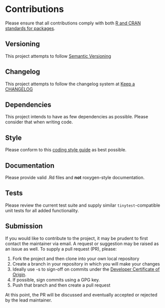 # Contributions
Please ensure that all contributions comply with both
[R and CRAN standards for packages](https://cran.r-project.org/doc/manuals/r-release/R-exts.html).

## Versioning
This project attempts to follow [Semantic Versioning](https://semver.org/)

## Changelog
This project attempts to follow the changelog system at
[Keep a CHANGELOG](https://keepachangelog.com/)

## Dependencies
This project intends to have as few dependencies as possible. Please consider
that when writing code.

## Style
Please conform to this
[coding style guide](https://www.avrahamadler.com/coding-style-guide/) as best
possible.

## Documentation
Please provide valid .Rd files and **not** roxygen-style documentation.

## Tests
Please review the current test suite and supply similar `tinytest`-compatible
unit tests for all added functionality.

## Submission
If you would like to contribute to the project, it may be prudent to first
contact the maintainer via email. A request or suggestion may be raised as an
issue as well. To supply a pull request (PR), please:

 1. Fork the project and then clone into your own local repository
 2. Create a branch in your repository in which you will make your changes
 3. Ideally use -s to sign-off on commits under the
 [Developer Certificate of Origin](https://developercertificate.org/).
 4. If possible, sign commits using a GPG key.
 5. Push that branch and then create a pull request
 
At this point, the PR will be discussed and eventually accepted or rejected by
the lead maintainer.
